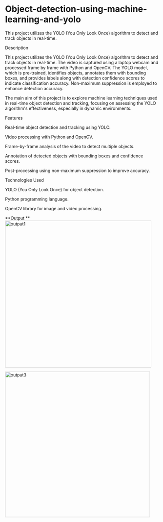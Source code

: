 # Object-detection-using-machine-learning-and-yolo
This project utilizes the YOLO (You Only Look Once) algorithm to detect and track objects in real-time.

Description

This project utilizes the YOLO (You Only Look Once) algorithm to detect and track objects in real-time. The video is captured using a laptop webcam and processed frame by frame with Python and OpenCV. The YOLO model, which is pre-trained, identifies objects, annotates them with bounding boxes, and provides labels along with detection confidence scores to indicate classification accuracy. Non-maximum suppression is employed to enhance detection accuracy.

The main aim of this project is to explore machine learning techniques used in real-time object detection and tracking, focusing on assessing the YOLO algorithm's effectiveness, especially in dynamic environments.

Features

Real-time object detection and tracking using YOLO.

Video processing with Python and OpenCV.

Frame-by-frame analysis of the video to detect multiple objects.

Annotation of detected objects with bounding boxes and confidence scores.

Post-processing using non-maximum suppression to improve accuracy.

Technologies Used

YOLO (You Only Look Once) for object detection.

Python programming language.

OpenCV library for image and video processing.

**Output **
<img width="479" alt="output1" src="https://github.com/user-attachments/assets/b175b428-88ca-4592-9718-7b9308285fc9">


<img width="475" alt="output3" src="https://github.com/user-attachments/assets/74dfffef-8a1b-45b0-8ed6-ce6ae59fd132">

